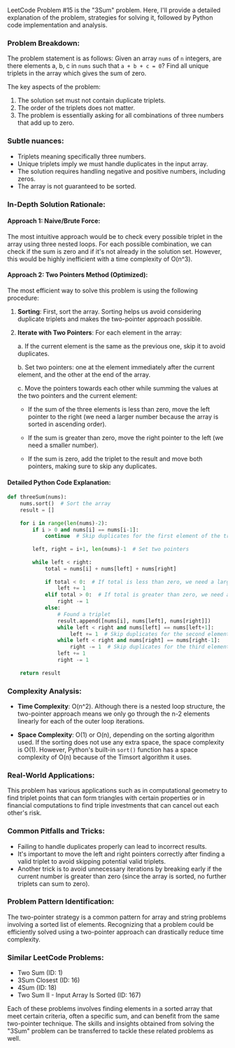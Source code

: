 LeetCode Problem #15 is the "3Sum" problem. Here, I'll provide a detailed explanation of the problem, strategies for solving it, followed by Python code implementation and analysis.

### Problem Breakdown:

The problem statement is as follows: Given an array `nums` of `n` integers, are there elements a, b, c in `nums` such that `a + b + c = 0`? Find all unique triplets in the array which gives the sum of zero. 

The key aspects of the problem:

1. The solution set must not contain duplicate triplets.
2. The order of the triplets does not matter.
3. The problem is essentially asking for all combinations of three numbers that add up to zero.

### Subtle nuances:

- Triplets meaning specifically three numbers.
- Unique triplets imply we must handle duplicates in the input array.
- The solution requires handling negative and positive numbers, including zeros.
- The array is not guaranteed to be sorted.

### In-Depth Solution Rationale:

#### Approach 1: Naive/Brute Force:

The most intuitive approach would be to check every possible triplet in the array using three nested loops. For each possible combination, we can check if the sum is zero and if it's not already in the solution set. However, this would be highly inefficient with a time complexity of O(n^3).

#### Approach 2: Two Pointers Method (Optimized):

The most efficient way to solve this problem is using the following procedure:

1. **Sorting**: First, sort the array. Sorting helps us avoid considering duplicate triplets and makes the two-pointer approach possible.
2. **Iterate with Two Pointers**: For each element in the array:

    a. If the current element is the same as the previous one, skip it to avoid duplicates.

    b. Set two pointers: one at the element immediately after the current element, and the other at the end of the array.

    c. Move the pointers towards each other while summing the values at the two pointers and the current element:

      - If the sum of the three elements is less than zero, move the left pointer to the right (we need a larger number because the array is sorted in ascending order).

      - If the sum is greater than zero, move the right pointer to the left (we need a smaller number).

      - If the sum is zero, add the triplet to the result and move both pointers, making sure to skip any duplicates.

#### Detailed Python Code Explanation:

```python
def threeSum(nums):
    nums.sort()  # Sort the array
    result = []
    
    for i in range(len(nums)-2):
        if i > 0 and nums[i] == nums[i-1]:
            continue  # Skip duplicates for the first element of the triplet
        
        left, right = i+1, len(nums)-1  # Set two pointers
        
        while left < right:
            total = nums[i] + nums[left] + nums[right]
            
            if total < 0:  # If total is less than zero, we need a larger number
                left += 1
            elif total > 0:  # If total is greater than zero, we need a smaller number
                right -= 1
            else:
                # Found a triplet
                result.append([nums[i], nums[left], nums[right]])
                while left < right and nums[left] == nums[left+1]:
                    left += 1  # Skip duplicates for the second element of the triplet
                while left < right and nums[right] == nums[right-1]:
                    right -= 1  # Skip duplicates for the third element of the triplet
                left += 1
                right -= 1
                
    return result
```

### Complexity Analysis:

- **Time Complexity**: O(n^2). Although there is a nested loop structure, the two-pointer approach means we only go through the n-2 elements linearly for each of the outer loop iterations.
  
- **Space Complexity**: O(1) or O(n), depending on the sorting algorithm used. If the sorting does not use any extra space, the space complexity is O(1). However, Python's built-in `sort()` function has a space complexity of O(n) because of the Timsort algorithm it uses.

### Real-World Applications:

This problem has various applications such as in computational geometry to find triplet points that can form triangles with certain properties or in financial computations to find triple investments that can cancel out each other's risk.

### Common Pitfalls and Tricks:

- Failing to handle duplicates properly can lead to incorrect results.
- It's important to move the left and right pointers correctly after finding a valid triplet to avoid skipping potential valid triplets.
- Another trick is to avoid unnecessary iterations by breaking early if the current number is greater than zero (since the array is sorted, no further triplets can sum to zero).

### Problem Pattern Identification:

The two-pointer strategy is a common pattern for array and string problems involving a sorted list of elements. Recognizing that a problem could be efficiently solved using a two-pointer approach can drastically reduce time complexity.

### Similar LeetCode Problems:

- Two Sum (ID: 1)
- 3Sum Closest (ID: 16)
- 4Sum (ID: 18)
- Two Sum II - Input Array Is Sorted (ID: 167)

Each of these problems involves finding elements in a sorted array that meet certain criteria, often a specific sum, and can benefit from the same two-pointer technique. The skills and insights obtained from solving the "3Sum" problem can be transferred to tackle these related problems as well.